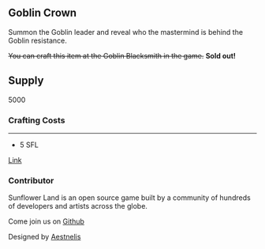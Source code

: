 ## Goblin Crown

Summon the Goblin leader and reveal who the mastermind is behind the Goblin resistance.

~~You can craft this item at the Goblin Blacksmith in the game.~~ **Sold out!**

## Supply

5000

### Crafting Costs

---

- 5 SFL

[Link](https://docs.sunflower-land.com/player-guides/rare-and-limited-items#decorations)

### Contributor

Sunflower Land is an open source game built by a community of hundreds of developers and artists across the globe.

Come join us on [Github](https://github.com/sunflower-land/sunflower-land)

Designed by [Aestnelis](https://twitter.com/containsapathy)
